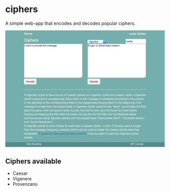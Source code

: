 # ciphers
A simple web-app that encodes and decodes popular ciphers.

![Page layout](https://github.com/nickstanisha/ciphers/blob/master/img/page.png)

## Ciphers available
* Caesar
* Vigenere
* Provenzano
